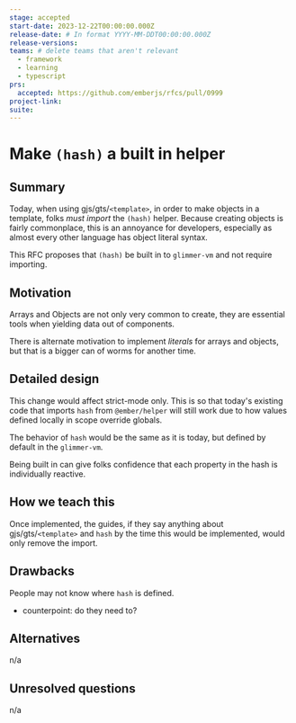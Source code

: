 ```yaml
---
stage: accepted
start-date: 2023-12-22T00:00:00.000Z
release-date: # In format YYYY-MM-DDT00:00:00.000Z
release-versions:
teams: # delete teams that aren't relevant
  - framework
  - learning
  - typescript
prs:
  accepted: https://github.com/emberjs/rfcs/pull/0999
project-link:
suite: 
---
```


<!--- 
Directions for above: 

stage: Leave as is
start-date: Fill in with today's date, 2032-12-01T00:00:00.000Z
release-date: Leave as is
release-versions: Leave as is
teams: Include only the [team(s)](README.md#relevant-teams) for which this RFC applies
prs:
  accepted: Fill this in with the URL for the Proposal RFC PR
project-link: Leave as is
suite: Leave as is
-->

# Make `(hash)` a built in helper 

## Summary

Today, when using gjs/gts/`<template>`, in order to make objects in a template, folks _must import_ the `(hash)` helper.
Because creating objects is fairly commonplace, this is an annoyance for developers, especially as almost every other language has object literal syntax.

This RFC proposes that `(hash)` be built in to `glimmer-vm` and not require importing.

## Motivation

Arrays and Objects are not only very common to create, they are essential tools when yielding data out of components.

There is alternate motivation to implement _literals_ for arrays and objects, but that is a bigger can of worms for another time.

## Detailed design

This change would affect strict-mode only. This is so that today's existing code that imports `hash` from `@ember/helper` will still work due to how values defined locally in scope override globals.

The behavior of `hash` would be the same as it is today, but defined by default in the `glimmer-vm`.

Being built in can give folks confidence that each property in the hash is individually reactive.

## How we teach this

Once implemented, the guides, if they say anything about gjs/gts/`<template>` and `hash` by the time this would be implemented, would only remove the import.

## Drawbacks

People may not know where `hash` is defined.
- counterpoint: do they need to?

## Alternatives

n/a

## Unresolved questions

n/a
